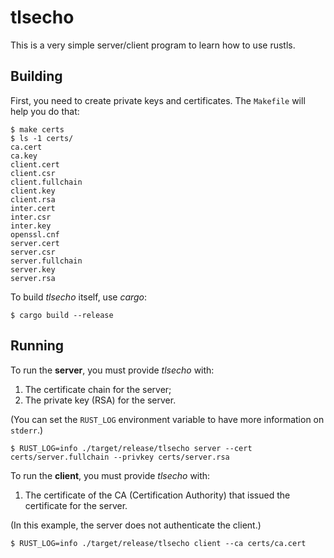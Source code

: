 # tlsecho

This is a very simple server/client program to learn how to use rustls.

## Building

First, you need to create private keys and certificates.
The `Makefile` will help you do that:

```
$ make certs
$ ls -1 certs/
ca.cert
ca.key
client.cert
client.csr
client.fullchain
client.key
client.rsa
inter.cert
inter.csr
inter.key
openssl.cnf
server.cert
server.csr
server.fullchain
server.key
server.rsa
```

To build *tlsecho* itself, use *cargo*:

```
$ cargo build --release
```

## Running

To run the **server**, you must provide *tlsecho* with:

1. The certificate chain for the server;
2. The private key (RSA) for the server.

(You can set the `RUST_LOG` environment variable to have more information on `stderr`.)

```
$ RUST_LOG=info ./target/release/tlsecho server --cert certs/server.fullchain --privkey certs/server.rsa
```

To run the **client**, you must provide *tlsecho* with:

1. The certificate of the CA (Certification Authority) that issued the certificate for the server.

(In this example, the server does not authenticate the client.)

```
$ RUST_LOG=info ./target/release/tlsecho client --ca certs/ca.cert
```
